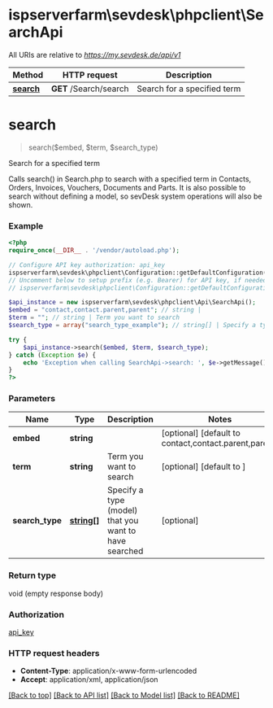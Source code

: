 # ispserverfarm\sevdesk\phpclient\SearchApi

All URIs are relative to *https://my.sevdesk.de/api/v1*

Method | HTTP request | Description
------------- | ------------- | -------------
[**search**](SearchApi.md#search) | **GET** /Search/search | Search for a specified term


# **search**
> search($embed, $term, $search_type)

Search for a specified term

Calls search() in Search.php to search with a specified term in Contacts, Orders, Invoices, Vouchers, Documents and Parts.    It is also possible to search without defining a model, so sevDesk system operations will also be shown.

### Example
```php
<?php
require_once(__DIR__ . '/vendor/autoload.php');

// Configure API key authorization: api_key
ispserverfarm\sevdesk\phpclient\Configuration::getDefaultConfiguration()->setApiKey('token', 'YOUR_API_KEY');
// Uncomment below to setup prefix (e.g. Bearer) for API key, if needed
// ispserverfarm\sevdesk\phpclient\Configuration::getDefaultConfiguration()->setApiKeyPrefix('token', 'Bearer');

$api_instance = new ispserverfarm\sevdesk\phpclient\Api\SearchApi();
$embed = "contact,contact.parent,parent"; // string | 
$term = ""; // string | Term you want to search
$search_type = array("search_type_example"); // string[] | Specify a type (model) that you want to have searched

try {
    $api_instance->search($embed, $term, $search_type);
} catch (Exception $e) {
    echo 'Exception when calling SearchApi->search: ', $e->getMessage(), PHP_EOL;
}
?>
```

### Parameters

Name | Type | Description  | Notes
------------- | ------------- | ------------- | -------------
 **embed** | **string**|  | [optional] [default to contact,contact.parent,parent]
 **term** | **string**| Term you want to search | [optional] [default to ]
 **search_type** | [**string[]**](../Model/string.md)| Specify a type (model) that you want to have searched | [optional]

### Return type

void (empty response body)

### Authorization

[api_key](../../README.md#api_key)

### HTTP request headers

 - **Content-Type**: application/x-www-form-urlencoded
 - **Accept**: application/xml, application/json

[[Back to top]](#) [[Back to API list]](../../README.md#documentation-for-api-endpoints) [[Back to Model list]](../../README.md#documentation-for-models) [[Back to README]](../../README.md)

